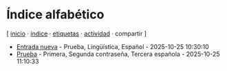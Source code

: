 # Índice alfabético
[ [inicio](https://github.com/jucardus/jucardus.github.io/blob/main/index.md) · [índice](https://github.com/jucardus/jucardus.github.io/blob/main/indices/indice.md) · [etiquetas](https://github.com/jucardus/jucardus.github.io/blob/main/indices/etiquetas.md) · [actividad](https://github.com/jucardus/jucardus.github.io/blob/main/indices/actividad.md) · compartir ]

* [Entrada nueva](https://github.com/jucardus/jucardus.github.io/blob/main/prueba/entrada-nueva.md) - Prueba, Lingüística, Español - 2025-10-25 10:30:10
* [Prueba](https://github.com/jucardus/jucardus.github.io/blob/main/prueba/prueba.md) - Primera, Segunda contraseña, Tercera española - 2025-10-25 11:10:33